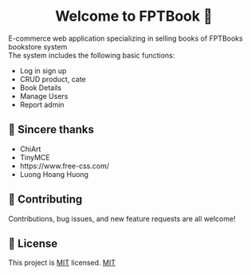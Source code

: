 <h1 align="center">Welcome to FPTBook  👋</h1>

E-commerce web application specializing in selling books of FPTBooks bookstore system
<br>
The system includes the following basic functions:
<br>
<ul>
        <li>Log in sign up</li>
        <li>CRUD product, cate</li>
        <li>Book Details</li>
        <li>Manage Users</li>
        <li>Report admin</li>
</ul>
  
## 💚 Sincere thanks
<ul>
        <li>ChiArt</li>
        <li>TinyMCE</li>
        <li>https://www.free-css.com/</li>
        <li>Luong Hoang Huong</li>
        
</ul>
  
## 🤝 Contributing

Contributions, bug issues, and new feature requests are all welcome!

## 📝 License

This project is <a href="https://github.com/kefranabg/readme-md-generator/blob/master/LICENSE">MIT</a> licensed.
<a href="https://github.com/kefranabg/readme-md-generator/blob/master/LICENSE">MIT</a>
